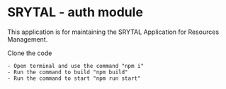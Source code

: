 # SRYTAL - auth module
This application is for maintaining the SRYTAL Application for Resources Management.

Clone the code

    - Open terminal and use the command "npm i"
    - Run the command to build "npm build"
    - Run the command to start "npm run start"